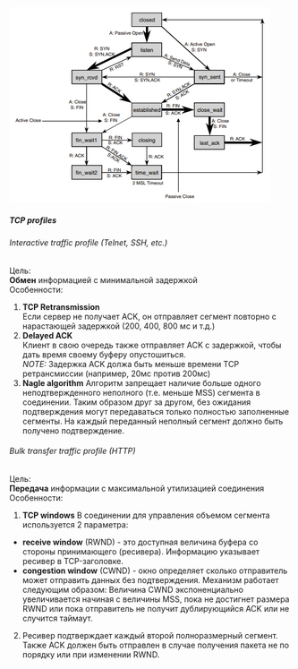 ![TCP States](../../images/tcp-states.PNG)
<br>

##### TCP profiles
###### Interactive traffic profile (Telnet, SSH, etc.)
Цель:  
**Обмен** информацией с минимальной задержкой  
Особенности:  
1. **TCP Retransmission**  
Если сервер не получает ACK, он отправляет сегмент повторно с нарастающей задержкой (200, 400, 800 мс и т.д.)  
2. **Delayed ACK**  
Клиент в свою очередь также отправляет ACK с задержкой, чтобы дать время своему буферу опустошиться.  
*NOTE:* Задержка ACK должа быть меньше времени TCP ретрансмиссии (например, 20мс против 200мс)
3. **Nagle algorithm**
Алгоритм запрещает наличие больше одного неподтвержденного неполного (т.е. меньше MSS) сегмента в соединении. Таким образом друг за другом, без ожидания подтверждения могут передаваться только полностью заполненные сегменты. На каждый переданный неполный сегмент должно быть получено подтверждение.  

###### Bulk transfer traffic profile (HTTP)
Цель:  
**Передача** информации с максимальной утилизацией соединения  
Особенности:  
1. **TCP windows**
В соединении для управления объемом сегмента используется 2 параметра:
* **receive window** (RWND) - это доступная величина буфера со стороны принимающего (ресивера). Информацию указывает ресивер в TCP-заголовке.
* **congestion window** (CWND) - окно определяет сколько отправитель может отправить данных без подтверждения. Механизм работает следующим образом: Величина CWND экспоненциально увеличивается начиная с величины MSS, пока не достигнет размера RWND или пока отправитель не получит дублирующийся ACK или не случится таймаут.  
2. Ресивер подтверждает каждый второй полноразмерный сегмент. Также ACK должен быть отправлен в случае получения пакета не по порядку или при изменении RWND.  